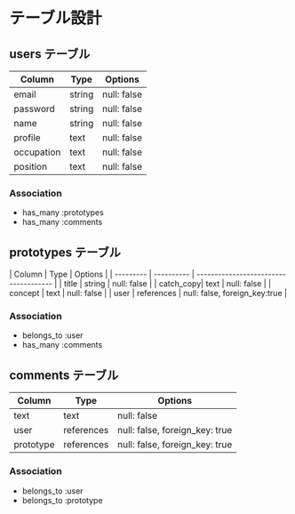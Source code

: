 # テーブル設計

## users テーブル

| Column     | Type   | Options     |
| ---------  | ------ | ----------- |
| email      | string | null: false |
| password   | string | null: false |
| name       | string | null: false |
| profile    | text   | null: false |
| occupation | text   | null: false |
| position   | text   | null: false |

### Association

- has_many :prototypes
- has_many :comments

## prototypes テーブル

| Column    | Type       | 
Options                                |
| --------- | ---------- |
 ------------------------------------- |
| title     | string     | null: false |
| catch_copy| text       | null: false |
| concept   | text       | null: false |
| user      | references | null: false, foreign_key:true |

### Association

- belongs_to :user
- has_many :comments

## comments テーブル

| Column  | Type       | Options                        |
| ------- | ---------- | ------------------------------ |
| text    | text       | null: false |
| user    | references | null: false, foreign_key: true |
| prototype | references | null: false, foreign_key: true |

### Association

- belongs_to :user
- belongs_to :prototype